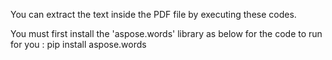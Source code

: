 You can extract the text inside the PDF file by executing these codes.

You must first install the 'aspose.words' library as below for the code to run for you :
pip install aspose.words